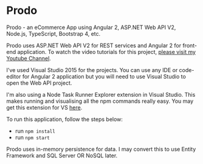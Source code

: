 # Prodo
Prodo - an eCommerce App using Angular 2, ASP.NET Web API V2, Node.js, TypeScript, Bootstrap 4, etc.

Prodo uses ASP.NET Web API V2 for REST services and Angular 2 for front-end application. To watch the video tutorials for this project, [please visit my Youtube Channel](https://www.youtube.com/playlist?list=PL6KFB-5xV5TpS_X0lS2DeeRkgON31Uz8S).

I've used Visual Studio 2015 for the projects. You can use any IDE or code-editor for Angular 2 application but you will need to use Visual Studio to open the
Web API project.

I'm also using a Node Task Runner Explorer extension in Visual Studio. This makes running and visualising all the npm commands really easy.
You may get this extension for VS [here](https://marketplace.visualstudio.com/items?itemName=MadsKristensen.TaskRunnerExplorer). 

To run this application, follow the steps below:

 - run `npm install`
 - run `npm start`

Prodo uses in-memory persistence for data. I may convert this to use Entity Framework and SQL Server OR NoSQL later. 
